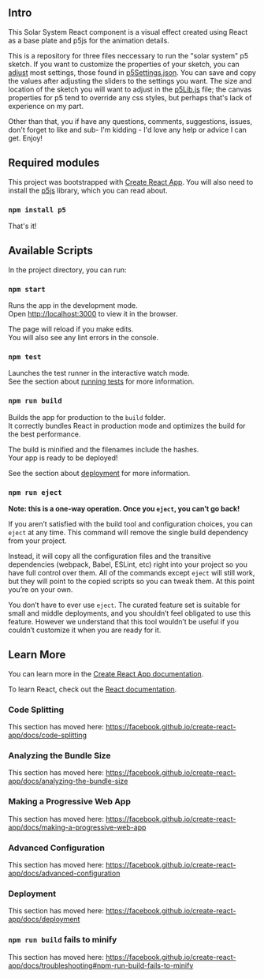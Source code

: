 ## Intro

This Solar System React component is a visual effect created using React as a base plate and p5js for the animation details.

This is a repository for three files neccessary to run the "solar system" p5 sketch. If you want to customize the properties of your sketch, you can [adjust](https://www.joelwakefield.com/solarsystem) most settings, those found in [p5Settings.json](https://github.com/Wake1st/React-SolarSystem/blob/master/src/p5/p5Settings.json). You can save and copy the values after adjusting the sliders to the settings you want. The size and location of the sketch you will want to adjust in the [p5Lib.js](https://github.com/Wake1st/React-SolarSystem/blob/master/src/p5/p5Lib.js) file; the canvas properties for p5 tend to override any css styles, but perhaps that's lack of experience on my part.

Other than that, you if have any questions, comments, suggestions, issues, don't forget to like and sub- I'm kidding - I'd love any help or advice I can get. Enjoy!

## Required modules

This project was bootstrapped with [Create React App](https://github.com/facebook/create-react-app).
You will also need to install the [p5js](https://p5js.org/) library, which you can read about.

### `npm install p5`

That's it!

## Available Scripts

In the project directory, you can run:

### `npm start`

Runs the app in the development mode.<br />
Open [http://localhost:3000](http://localhost:3000) to view it in the browser.

The page will reload if you make edits.<br />
You will also see any lint errors in the console.

### `npm test`

Launches the test runner in the interactive watch mode.<br />
See the section about [running tests](https://facebook.github.io/create-react-app/docs/running-tests) for more information.

### `npm run build`

Builds the app for production to the `build` folder.<br />
It correctly bundles React in production mode and optimizes the build for the best performance.

The build is minified and the filenames include the hashes.<br />
Your app is ready to be deployed!

See the section about [deployment](https://facebook.github.io/create-react-app/docs/deployment) for more information.

### `npm run eject`

**Note: this is a one-way operation. Once you `eject`, you can’t go back!**

If you aren’t satisfied with the build tool and configuration choices, you can `eject` at any time. This command will remove the single build dependency from your project.

Instead, it will copy all the configuration files and the transitive dependencies (webpack, Babel, ESLint, etc) right into your project so you have full control over them. All of the commands except `eject` will still work, but they will point to the copied scripts so you can tweak them. At this point you’re on your own.

You don’t have to ever use `eject`. The curated feature set is suitable for small and middle deployments, and you shouldn’t feel obligated to use this feature. However we understand that this tool wouldn’t be useful if you couldn’t customize it when you are ready for it.

## Learn More

You can learn more in the [Create React App documentation](https://facebook.github.io/create-react-app/docs/getting-started).

To learn React, check out the [React documentation](https://reactjs.org/).

### Code Splitting

This section has moved here: https://facebook.github.io/create-react-app/docs/code-splitting

### Analyzing the Bundle Size

This section has moved here: https://facebook.github.io/create-react-app/docs/analyzing-the-bundle-size

### Making a Progressive Web App

This section has moved here: https://facebook.github.io/create-react-app/docs/making-a-progressive-web-app

### Advanced Configuration

This section has moved here: https://facebook.github.io/create-react-app/docs/advanced-configuration

### Deployment

This section has moved here: https://facebook.github.io/create-react-app/docs/deployment

### `npm run build` fails to minify

This section has moved here: https://facebook.github.io/create-react-app/docs/troubleshooting#npm-run-build-fails-to-minify
